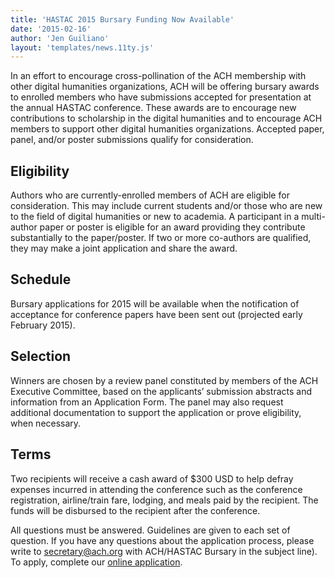 ```yaml
---
title: 'HASTAC 2015 Bursary Funding Now Available'
date: '2015-02-16'
author: 'Jen Guiliano'
layout: 'templates/news.11ty.js'
---
```

In an effort to encourage cross-pollination of the ACH membership with other digital humanities organizations, ACH will be offering bursary awards to enrolled members who have submissions accepted for presentation at the annual HASTAC conference. These awards are to encourage new contributions to scholarship in the digital humanities and to encourage ACH members to support other digital humanities organizations. Accepted paper, panel, and/or poster submissions qualify for consideration.

## Eligibility

Authors who are currently-enrolled members of ACH are eligible for consideration. This may include current students and/or those who are new to the field of digital humanities or new to academia. A participant in a multi-author paper or poster is eligible for an award providing they contribute substantially to the paper/poster. If two or more co-authors are qualified, they may make a joint application and share the award.

## Schedule

Bursary applications for 2015 will be available when the notification of acceptance for conference papers have been sent out (projected early February 2015).

## Selection

Winners are chosen by a review panel constituted by members of the ACH Executive Committee, based on the applicants’ submission abstracts and information from an Application Form. The panel may also request additional documentation to support the application or prove eligibility, when necessary.

## Terms

Two recipients will receive a cash award of $300 USD to help defray expenses incurred in attending the conference such as the conference registration, airline/train fare, lodging, and meals paid by the recipient. The funds will be disbursed to the recipient after the conference.

All questions must be answered. Guidelines are given to each set of question. If you have any questions about the application process, please write to [secretary@ach.org](mailto:secretary@ach.org) with ACH/HASTAC Bursary in the subject line). To apply, complete our [online application](https://docs.google.com/forms/d/1kQkMpBXGBt07UyUZQuPkpoXmWlZ69ELIhc15zjhgeCQ/viewform).
